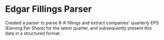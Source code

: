 # Edgar Fillings Parser

Created a parser to parse 8-K fillings and extract companies' quarterly EPS (Earning Per Share) for the latest quarter, and subsequently present this data in a structured format.
